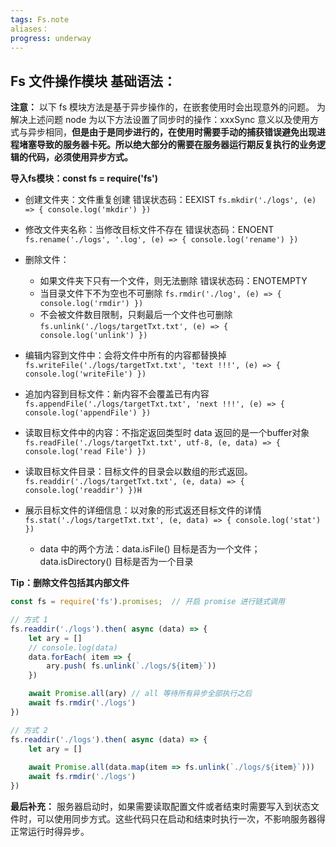 ```yaml
---
tags: Fs.note
aliases：
progress: underway
---
```


## Fs 文件操作模块 基础语法：
**注意：** 以下 fs 模块方法是基于异步操作的，在嵌套使用时会出现意外的问题。
为解决上述问题 node 为以下方法设置了同步时的操作：xxxSync 意义以及使用方式与异步相同，**但是由于是同步进行的，在使用时需要手动的捕获错误避免出现进程堵塞导致的服务器卡死。所以绝大部分的需要在服务器运行期反复执行的业务逻辑的代码，必须使用异步方式。**

**导入fs模块：const fs = require('fs')**
- 创建文件夹：文件重复创建 错误状态码：EEXIST
	`fs.mkdir('./logs', (e) => { console.log('mkdir') })`

- 修改文件夹名称：当修改目标文件不存在 错误状态码：ENOENT
	`fs.rename('./logs', '.log', (e) => { console.log('rename') })`

- 删除文件：
	- 如果文件夹下只有一个文件，则无法删除 错误状态码：ENOTEMPTY
	- 当目录文件下不为空也不可删除
	`fs.rmdir('./log', (e) => { console.log('rmdir') })`
	- 不会被文件数目限制，只剩最后一个文件也可删除
	`fs.unlink('./logs/targetTxt.txt', (e) => { console.log('unlink') })`
	
- 编辑内容到文件中：会将文件中所有的内容都替换掉
	`fs.writeFile('./logs/targetTxt.txt', 'text !!!', (e) => { console.log('writeFile') })`

- 追加内容到目标文件：新内容不会覆盖已有内容
	`fs.appendFile('./logs/targetTxt.txt', 'next !!!', (e) => { console.log('appendFile') })`

- 读取目标文件中的内容：不指定返回类型时 data 返回的是一个buffer对象
	`fs.readFile('./logs/targetTxt.txt', utf-8, (e, data) => { console.log('read File') })`

- 读取目标文件目录：目标文件的目录会以数组的形式返回。
	`fs.readdir('./logs/targetTxt.txt', (e, data) => { console.log('readdir') })H`

- 展示目标文件的详细信息：以对象的形式返还目标文件的详情
	`fs.stat('./logs/targetTxt.txt', (e, data) => { console.log('stat') })`
	- data 中的两个方法：data.isFile() 目标是否为一个文件；data.isDirectory() 目标是否为一个目录

**Tip：删除文件包括其内部文件**

```js
const fs = require('fs').promises;  // 开启 promise 进行链式调用

// 方式 1 
fs.readdir('./logs').then( async (data) => {
	let ary = []
	// console.log(data)
	data.forEach( item => {
		ary.push( fs.unlink(`./logs/${item}`))
	})

	await Promise.all(ary) // all 等待所有异步全部执行之后
	await fs.rmdir('./logs')
})

// 方式 2
fs.readdir('./logs').then( async (data) => {
	let ary = []
	
	await Promise.all(data.map(item => fs.unlink(`./logs/${item}`))) 
	await fs.rmdir('./logs')
})
```

**最后补充：** 服务器启动时，如果需要读取配置文件或者结束时需要写入到状态文件时，可以使用同步方式。这些代码只在启动和结束时执行一次，不影响服务器得正常运行时得异步。